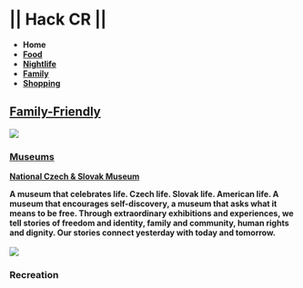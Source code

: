 <html>

<head>
<title>Hack CR</title>

</head>

<body>
  <h1><strong>|| Hack CR ||</h1>
  <nav>
     <ul>
       <li>Home <a href="index.html"</a></li>
       <li>Food <a href="food.html"</a></li>
       <li>Nightlife <a href="nightlife.html"</a></li>
       <li>Family <a href="family.html"</a></li>
       <li>Shopping <a href="index.html"</a></li>
     </ul>
   </nav>
  <h2>Family-Friendly</h2>

  <img src="http://leisuregrouptravel.com/wp-content/uploads/2013/05/NCSML-Grand-Opening6-1024x832.jpg"/>
  <h3>Museums</h3>
  <a href="http://www.ncsml.org/">National Czech & Slovak Museum</a>

  <p>A museum that celebrates life. Czech life. Slovak life. American life. A museum that encourages self-discovery, a museum that asks what it means to be free. Through extraordinary exhibitions and experiences, we tell stories of freedom and identity, family and community, human rights and dignity. Our stories connect yesterday with today and tomorrow.
  <br/>
  <br/>
  <img src="http://wac.450f.edgecastcdn.net/80450F/newstalkkgvo.com/files/2012/06/kids-in-park-630x419.jpg"/>
  <h3>Recreation</h3>
</body>






</html>
